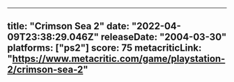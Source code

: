 
---
title: "Crimson Sea 2"
date: "2022-04-09T23:38:29.046Z"
releaseDate: "2004-03-30"
platforms: ["ps2"]
score: 75
metacriticLink: "https://www.metacritic.com/game/playstation-2/crimson-sea-2"
---

